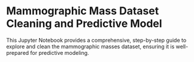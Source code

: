 # Mammographic Mass Dataset Cleaning and Predictive Model

This Jupyter Notebook provides a comprehensive, step-by-step guide to explore and clean the mammographic masses dataset, ensuring it is well-prepared for predictive modeling.
